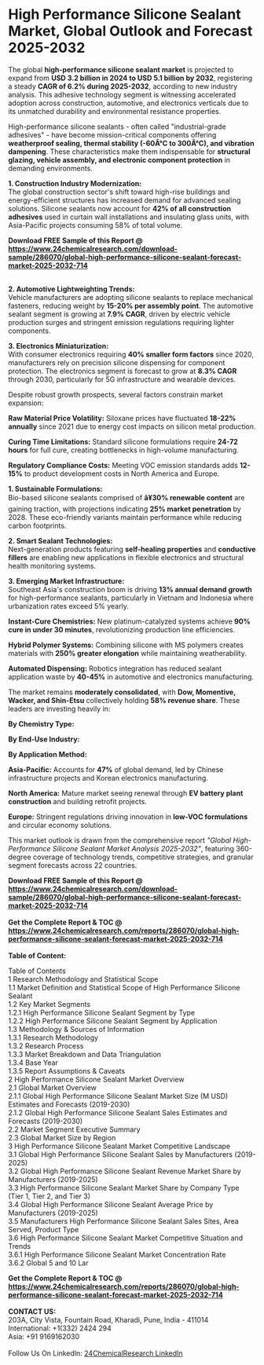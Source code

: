 <h1>High Performance Silicone Sealant Market, Global Outlook and Forecast 2025-2032</h1><p>The global <strong>high-performance silicone sealant market</strong> is projected to expand from <strong>USD 3.2 billion in 2024 to USD 5.1 billion by 2032</strong>, registering a steady <strong>CAGR of 6.2% during 2025-2032</strong>, according to new industry analysis. This adhesive technology segment is witnessing accelerated adoption across construction, automotive, and electronics verticals due to its unmatched durability and environmental resistance properties.</p><p>High-performance silicone sealants - often called "industrial-grade adhesives" - have become mission-critical components offering <strong>weatherproof sealing, thermal stability (-60Â°C to 300Â°C), and vibration dampening</strong>. These characteristics make them indispensable for <strong>structural glazing, vehicle assembly, and electronic component protection</strong> in demanding environments.</p><p><strong>1. Construction Industry Modernization:</strong><br>
The global construction sector's shift toward high-rise buildings and energy-efficient structures has increased demand for advanced sealing solutions. Silicone sealants now account for <strong>42% of all construction adhesives</strong> used in curtain wall installations and insulating glass units, with Asia-Pacific projects consuming 58% of total volume.</p><div><b>Download FREE Sample of this Report @ 
            <a href="https://www.24chemicalresearch.com/download-sample/286070/global-high-performance-silicone-sealant-forecast-market-2025-2032-714">
            https://www.24chemicalresearch.com/download-sample/286070/global-high-performance-silicone-sealant-forecast-market-2025-2032-714</a></b></div><br><p><strong>2. Automotive Lightweighting Trends:</strong><br>
Vehicle manufacturers are adopting silicone sealants to replace mechanical fasteners, reducing weight by <strong>15-20% per assembly point</strong>. The automotive sealant segment is growing at <strong>7.9% CAGR</strong>, driven by electric vehicle production surges and stringent emission regulations requiring lighter components.</p><p><strong>3. Electronics Miniaturization:</strong><br>
With consumer electronics requiring <strong>40% smaller form factors</strong> since 2020, manufacturers rely on precision silicone dispensing for component protection. The electronics segment is forecast to grow at <strong>8.3% CAGR</strong> through 2030, particularly for 5G infrastructure and wearable devices.</p><p>Despite robust growth prospects, several factors constrain market expansion:</p><p><strong>Raw Material Price Volatility:</strong> Siloxane prices have fluctuated <strong>18-22% annually</strong> since 2021 due to energy cost impacts on silicon metal production.</p><p><strong>Curing Time Limitations:</strong> Standard silicone formulations require <strong>24-72 hours</strong> for full cure, creating bottlenecks in high-volume manufacturing.</p><p><strong>Regulatory Compliance Costs:</strong> Meeting VOC emission standards adds <strong>12-15%</strong> to product development costs in North America and Europe.</p><p><strong>1. Sustainable Formulations:</strong><br>
Bio-based silicone sealants comprised of <strong>â¥30% renewable content</strong> are gaining traction, with projections indicating <strong>25% market penetration</strong> by 2028. These eco-friendly variants maintain performance while reducing carbon footprints.</p><p><strong>2. Smart Sealant Technologies:</strong><br>
Next-generation products featuring <strong>self-healing properties</strong> and <strong>conductive fillers</strong> are enabling new applications in flexible electronics and structural health monitoring systems.</p><p><strong>3. Emerging Market Infrastructure:</strong><br>
Southeast Asia's construction boom is driving <strong>13% annual demand growth</strong> for high-performance sealants, particularly in Vietnam and Indonesia where urbanization rates exceed 5% yearly.</p><p><strong>Instant-Cure Chemistries:</strong> New platinum-catalyzed systems achieve <strong>90% cure in under 30 minutes</strong>, revolutionizing production line efficiencies.</p><p><strong>Hybrid Polymer Systems:</strong> Combining silicone with MS polymers creates materials with <strong>250% greater elongation</strong> while maintaining weatherability.</p><p><strong>Automated Dispensing:</strong> Robotics integration has reduced sealant application waste by <strong>40-45%</strong> in automotive and electronics manufacturing.</p><p>The market remains <strong>moderately consolidated</strong>, with <strong>Dow, Momentive, Wacker, and Shin-Etsu</strong> collectively holding <strong>58% revenue share</strong>. These leaders are investing heavily in:</p><p><strong>By Chemistry Type:</strong></p><p><strong>By End-Use Industry:</strong></p><p><strong>By Application Method:</strong></p><p><strong>Asia-Pacific:</strong> Accounts for <strong>47%</strong> of global demand, led by Chinese infrastructure projects and Korean electronics manufacturing.</p><p><strong>North America:</strong> Mature market seeing renewal through <strong>EV battery plant construction</strong> and building retrofit projects.</p><p><strong>Europe:</strong> Stringent regulations driving innovation in <strong>low-VOC formulations</strong> and circular economy solutions.</p><p>This market outlook is drawn from the comprehensive report <em>"Global High-Performance Silicone Sealant Market Analysis 2025-2032"</em>, featuring 360-degree coverage of technology trends, competitive strategies, and granular segment forecasts across 22 countries.</p><div><b>Download FREE Sample of this Report @ 
            <a href="https://www.24chemicalresearch.com/download-sample/286070/global-high-performance-silicone-sealant-forecast-market-2025-2032-714">
            https://www.24chemicalresearch.com/download-sample/286070/global-high-performance-silicone-sealant-forecast-market-2025-2032-714</a></b></div><br><div><b>Get the Complete Report & TOC @ 
            <a href="https://www.24chemicalresearch.com/reports/286070/global-high-performance-silicone-sealant-forecast-market-2025-2032-714">
            https://www.24chemicalresearch.com/reports/286070/global-high-performance-silicone-sealant-forecast-market-2025-2032-714</a></b></div><br>
            <b>Table of Content:</b><p>Table of Contents<br />
1 Research Methodology and Statistical Scope<br />
1.1 Market Definition and Statistical Scope of High Performance Silicone Sealant<br />
1.2 Key Market Segments<br />
1.2.1 High Performance Silicone Sealant Segment by Type<br />
1.2.2 High Performance Silicone Sealant Segment by Application<br />
1.3 Methodology & Sources of Information<br />
1.3.1 Research Methodology<br />
1.3.2 Research Process<br />
1.3.3 Market Breakdown and Data Triangulation<br />
1.3.4 Base Year<br />
1.3.5 Report Assumptions & Caveats<br />
2 High Performance Silicone Sealant Market Overview<br />
2.1 Global Market Overview<br />
2.1.1 Global High Performance Silicone Sealant Market Size (M USD) Estimates and Forecasts (2019-2030)<br />
2.1.2 Global High Performance Silicone Sealant Sales Estimates and Forecasts (2019-2030)<br />
2.2 Market Segment Executive Summary<br />
2.3 Global Market Size by Region<br />
3 High Performance Silicone Sealant Market Competitive Landscape<br />
3.1 Global High Performance Silicone Sealant Sales by Manufacturers (2019-2025)<br />
3.2 Global High Performance Silicone Sealant Revenue Market Share by Manufacturers (2019-2025)<br />
3.3 High Performance Silicone Sealant Market Share by Company Type (Tier 1, Tier 2, and Tier 3)<br />
3.4 Global High Performance Silicone Sealant Average Price by Manufacturers (2019-2025)<br />
3.5 Manufacturers High Performance Silicone Sealant Sales Sites, Area Served, Product Type<br />
3.6 High Performance Silicone Sealant Market Competitive Situation and Trends<br />
3.6.1 High Performance Silicone Sealant Market Concentration Rate<br />
3.6.2 Global 5 and 10 Lar</p><div><b>Get the Complete Report & TOC @ 
            <a href="https://www.24chemicalresearch.com/reports/286070/global-high-performance-silicone-sealant-forecast-market-2025-2032-714">
            https://www.24chemicalresearch.com/reports/286070/global-high-performance-silicone-sealant-forecast-market-2025-2032-714</a></b></div><br><b>CONTACT US:</b><br>
            203A, City Vista, Fountain Road, Kharadi, Pune, India - 411014<br>
            International: +1(332) 2424 294<br>
            Asia: +91 9169162030 <br><br>
            Follow Us On LinkedIn: <a href="https://www.linkedin.com/company/24chemicalresearch/">24ChemicalResearch LinkedIn</a>